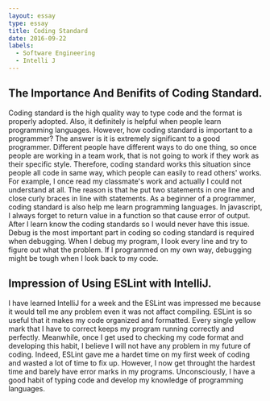 ```yaml
---
layout: essay
type: essay
title: Coding Standard
date: 2016-09-22
labels:
  - Software Engineering
  - Intelli J
---
```

## The Importance And Benifits of Coding Standard.
Coding standard is the high quality way to type code and the format is properly adopted. Also, it definitely is helpful when people learn programming languages.  However, how coding standard is important to a programmer?  The answer is it is extremely significant to a good programmer.  Different people have different ways to do one thing, so once people are working in a team work, that is not going to work if they work as their specific style.  Therefore, coding standard works this situation since people all code in same way, which people can easily to read others' works.  For example, I once read my classmate's work and actually I could not understand at all.  The reason is that he put two statements in one line and close curly braces in line with statements.  As a beginner of a programmer, coding standard is also help me learn programming languages.  In javascript, I always forget to return value in a function so that cause error of output.  After I learn know the coding standards so I would never have this issue.  Debug is the most important part in coding so coding standard is required when debugging.  When I debug my program, I look every line and try to figure out what the problem. If I programmed on my own way, debugging might be tough when I look back to my code.  

## Impression of Using ESLint with IntelliJ.
I have learned IntelliJ for a week and the ESLint was impressed me because it would tell me any problem even it was not affact compiling.  ESLint is so useful that it makes my code organized and formatted.  Every single yellow mark that I have to correct keeps my program running correctly and perfectly.  Meanwhile, once I get used to checking my code format and developing this habit, I believe I will not have any problem in my future of coding.  Indeed, ESLint gave me a hardet time on my first week of coding and wasted a lot of time to fix up.  However, I now get throught the hardest time and barely have error marks in my programs.  Unconsciously, I have a good habit of typing code and develop my knowledge of programming languages. 
